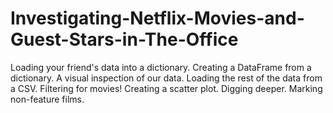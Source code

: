 # Investigating-Netflix-Movies-and-Guest-Stars-in-The-Office
Loading your friend's data into a dictionary. Creating a DataFrame from a dictionary. A visual inspection of our data. Loading the rest of the data from a CSV. Filtering for movies! Creating a scatter plot. Digging deeper. Marking non-feature films.

